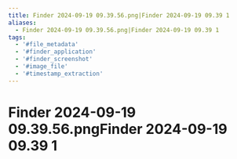 ```yaml
---
title: Finder 2024-09-19 09.39.56.png|Finder 2024-09-19 09.39 1
aliases:
  - Finder 2024-09-19 09.39.56.png|Finder 2024-09-19 09.39 1
tags:
  - '#file_metadata'
  - '#finder_application'
  - '#finder_screenshot'
  - '#image_file'
  - '#timestamp_extraction'
---
```

# Finder 2024-09-19 09.39.56.pngFinder 2024-09-19 09.39 1
